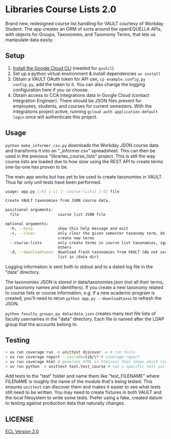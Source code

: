 # Libraries Course Lists 2.0

Brand new, redesigned course list handling for VAULT courtesy of Workday Student. The app creates an ORM of sorts around the openEQUELLA APIs, with objects for Groups, Taxonomies, and Taxonomy Terms, that lets us manipulate data easily.

## Setup

1. [Install the Google Cloud CLI](https://cloud.google.com/sdk/docs/install) (needed for `gsutil`)
1. Set up a python virtual environment & install dependencies `uv install`
1. Obtain a VAULT OAuth token for API use, `cp example.config.py config.py`, add the token to it. You can also change the logging configuration here if you so choose.
1. Obtain access to CCA Integrations data in Google Cloud (contact Integration Engineer). There should be JSON files present for employees, students, and courses for current semesters. With the integrations project active, running `gcloud auth application-default login` once will authenticate this project.

## Usage

`python make_informer_csv.py` downloads the Workday JSON course data and transforms it into an "_informer.csv" spreadsheet. This can then be used in the previous "libraries_course_lists" project. This is still the way course lists are loaded due to how slow using the REST API to create terms one-by-one has proven to be.

The main app works but has yet to be used to create taxonomies in VAULT. Thus far only unit tests have been performed.

```sh
usage: app.py [-h] [-c] [--course-lists] [-d] file

Create VAULT taxonomies from JSON course data.

positional arguments:
  file                 course list JSON file

optional arguments:
  -h, --help           show this help message and exit
  -c, --clear          only clear the given semester taxonomy term, do not
                       create new terms
  --course-lists       only create terms in course list taxonomies, ignore
                       others
  -d, --downloadtaxos  download fresh taxonomies from VAULT (do not use JSON
                       list in /data dir)
```

Logging information is sent both to stdout and to a dated log file in the "data" directory.

The taxonomies JSON is stored in data/taxonomies.json (not all their terms, just taxonomy names and identifiers). If you create a new taxonomy related to course lists or course information, e.g. if a new academic program is created, you'll need to rerun `python app.py --downloadtaxos` to refresh the JSON.

`python faculty_groups.py data/data.json` creates many text file lists of faculty usernames in the "data" directory. Each file is named after the LDAP group that the accounts belong to.

## Testing

```sh
> uv run coverage run -m unittest discover -v # run tests
> uv run coverage report --include=lib/\* # coverage report
> uv run coverage html # generate HTML in htmlcov/ that shows which lines aren't tested
> uv run python -m unittest test.test_course # run a specific test suite
```

Add tests to the "test" folder and name them like "test_FILENAME" where FILENAME is roughly the name of the module that's being tested. This ensures `unittest` can discover them and makes it easier to see what tests still need to be written. You may need to create fixtures in both VAULT and the local filesystem to write some tests. Prefer using a fake, created datum to testing against production data that naturally changes.

## LICENSE

[ECL Version 2.0](https://opensource.org/licenses/ECL-2.0)
